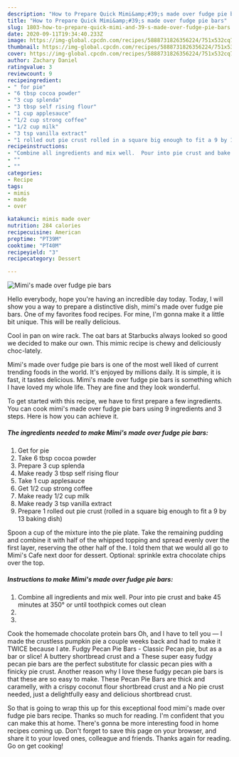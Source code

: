 ```yaml
---
description: "How to Prepare Quick Mimi&amp;#39;s made over fudge pie bars"
title: "How to Prepare Quick Mimi&amp;#39;s made over fudge pie bars"
slug: 1803-how-to-prepare-quick-mimi-and-39-s-made-over-fudge-pie-bars
date: 2020-09-11T19:34:40.233Z
image: https://img-global.cpcdn.com/recipes/5888731826356224/751x532cq70/mimis-made-over-fudge-pie-bars-recipe-main-photo.jpg
thumbnail: https://img-global.cpcdn.com/recipes/5888731826356224/751x532cq70/mimis-made-over-fudge-pie-bars-recipe-main-photo.jpg
cover: https://img-global.cpcdn.com/recipes/5888731826356224/751x532cq70/mimis-made-over-fudge-pie-bars-recipe-main-photo.jpg
author: Zachary Daniel
ratingvalue: 3
reviewcount: 9
recipeingredient:
- " for pie"
- "6 tbsp cocoa powder"
- "3 cup splenda"
- "3 tbsp self rising flour"
- "1 cup applesauce"
- "1/2 cup strong coffee"
- "1/2 cup milk"
- "3 tsp vanilla extract"
- "1 rolled out pie crust rolled in a square big enough to fit a 9 by 13 baking dish"
recipeinstructions:
- "Combine all ingredients and mix well.  Pour into pie crust and bake 45 minutes at 350° or until toothpick comes out clean"
- ""
- ""
categories:
- Recipe
tags:
- mimis
- made
- over

katakunci: mimis made over 
nutrition: 284 calories
recipecuisine: American
preptime: "PT39M"
cooktime: "PT40M"
recipeyield: "3"
recipecategory: Dessert

---
```



![Mimi&#39;s made over fudge pie bars](https://img-global.cpcdn.com/recipes/5888731826356224/751x532cq70/mimis-made-over-fudge-pie-bars-recipe-main-photo.jpg)

Hello everybody, hope you're having an incredible day today. Today, I will show you a way to prepare a distinctive dish, mimi&#39;s made over fudge pie bars. One of my favorites food recipes. For mine, I'm gonna make it a little bit unique. This will be really delicious.

Cool in pan on wire rack. The oat bars at Starbucks always looked so good we decided to make our own. This mimic recipe is chewy and deliciously choc-lately.

Mimi&#39;s made over fudge pie bars is one of the most well liked of current trending foods in the world. It's enjoyed by millions daily. It is simple, it is fast, it tastes delicious. Mimi&#39;s made over fudge pie bars is something which I have loved my whole life. They are fine and they look wonderful.


To get started with this recipe, we have to first prepare a few ingredients. You can cook mimi&#39;s made over fudge pie bars using 9 ingredients and 3 steps. Here is how you can achieve it.

<!--inarticleads1-->

##### The ingredients needed to make Mimi&#39;s made over fudge pie bars:

1. Get  for pie
1. Take 6 tbsp cocoa powder
1. Prepare 3 cup splenda
1. Make ready 3 tbsp self rising flour
1. Take 1 cup applesauce
1. Get 1/2 cup strong coffee
1. Make ready 1/2 cup milk
1. Make ready 3 tsp vanilla extract
1. Prepare 1 rolled out pie crust (rolled in a square big enough to fit a 9 by 13 baking dish)


Spoon a cup of the mixture into the pie plate. Take the remaining pudding and combine it with half of the whipped topping and spread evenly over the first layer, reserving the other half of the. I told them that we would all go to Mimi&#39;s Cafe next door for dessert. Optional: sprinkle extra chocolate chips over the top. 

<!--inarticleads2-->

##### Instructions to make Mimi&#39;s made over fudge pie bars:

1. Combine all ingredients and mix well.  Pour into pie crust and bake 45 minutes at 350° or until toothpick comes out clean
1. 
1. 


Cook the homemade chocolate protein bars Oh, and I have to tell you — I made the crustless pumpkin pie a couple weeks back and had to make it TWICE because I ate. Fudgy Pecan Pie Bars - Classic Pecan pie, but as a bar or slice! A buttery shortbread crust and a These super easy fudgy pecan pie bars are the perfect substitute for classic pecan pies with a finicky pie crust. Another reason why I love these fudgy pecan pie bars is that these are so easy to make. These Pecan Pie Bars are thick and caramelly, with a crispy coconut flour shortbread crust and a No pie crust needed, just a delightfully easy and delicious shortbread crust. 

So that is going to wrap this up for this exceptional food mimi&#39;s made over fudge pie bars recipe. Thanks so much for reading. I'm confident that you can make this at home. There's gonna be more interesting food in home recipes coming up. Don't forget to save this page on your browser, and share it to your loved ones, colleague and friends. Thanks again for reading. Go on get cooking!
